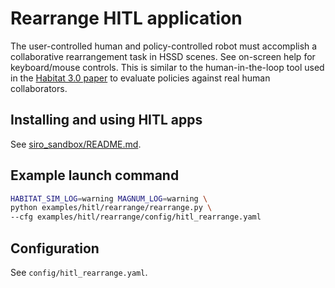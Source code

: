 # Rearrange HITL application

The user-controlled human and policy-controlled robot must accomplish a collaborative rearrangement task in HSSD scenes. See on-screen help for keyboard/mouse controls. This is similar to the human-in-the-loop tool used in the [Habitat 3.0 paper](https://arxiv.org/abs/2310.13724) to evaluate policies against real human collaborators.

## Installing and using HITL apps
See [siro_sandbox/README.md](../../siro_sandbox/README.md).

## Example launch command

```bash
HABITAT_SIM_LOG=warning MAGNUM_LOG=warning \
python examples/hitl/rearrange/rearrange.py \
--cfg examples/hitl/rearrange/config/hitl_rearrange.yaml
```

## Configuration
See `config/hitl_rearrange.yaml`.
